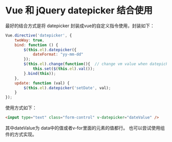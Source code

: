 # Vue 和 jQuery datepicker 结合使用

最好的结合方式是将 datepicker 封装成vue的自定义指令使用，封装如下：
```javascript
Vue.directive('datepicker', {
    twoWay: true,
    bind: function () {
        $(this.el).datepicker({
            dateFormat: "yy-mm-dd" 
        });
        $(this.el).change(function(){  // change vm value when datepicker pick a date
            this.set($(this.el).val());
        }.bind(this));
    },
    update: function (val) {
        $(this.el).datepicker('setDate', val);
    }
});
```
使用方式如下：
```html
<input type="text" class="form-control" v-datepicker="dateValue" />
```
其中dateValue为 data中的值或者v-for里面的元素的值都行。
也可以尝试使用组件的方式实现。